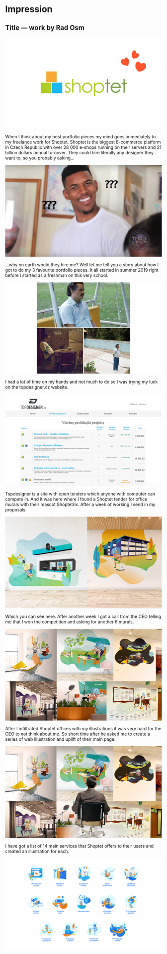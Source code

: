 # Impression

## Title — work by Rad Osm

![Screenshot from title slide of presentation.](img/1-slide.jpg)

When I think about my best portfolio pieces my mind goes immediately to my freelance work for Shoptet. Shoptet is the biggest E-commerce platform in Czech Republic with over 28 000 e-shops running on their servers and 21 billion dollars annual turnover. They could hire literally any designer they want to, so you probably asking…

![Screenshot from title slide of presentation.](img/2-slide.jpg)

…why on earth would they hire me?
Well let me tell you a story about how I got to do my 3 favourite portfolio pieces. 
It all started in summer 2019 right before I started as a freshman on this very school.

![Screenshot from title slide of presentation.](img/3-slide.jpg)

I had a lot of time on my hands and not much to do so I was trying my luck on the topdesigner.cz website.


![Screenshot from title slide of presentation.](img/4-slide.jpg)

Topdesigner is a site with open tenders which anyone with computer can compete in. And it was here where I found a Shoptet tender for office murals with their mascot Shoptetrix. After a week of working I send in my proposals.

![Screenshot from title slide of presentation.](img/5-slide.jpg)

Which you can see here. After another week I got a call from the CEO telling me that I won the competition and asking for another 6 murals.

![Screenshot from title slide of presentation.](img/6-slide.jpg)

After I infiltrated Shoptet offices with my illustrations it was very hard for the CEO to not think about me. So short time after he asked me to create a series of web illustration and uplift of their main page.

![Screenshot from title slide of presentation.](img/7-slide.jpg)

I have got a list of 14 main services that Shoptet offers to their users and created an illustration for each.

![Screenshot from title slide of presentation.](img/8-slide.jpg)

